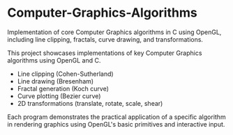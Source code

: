 # Computer-Graphics-Algorithms
Implementation of core Computer Graphics algorithms in C using OpenGL, including line clipping, fractals, curve drawing, and transformations. 

This project showcases implementations of key Computer Graphics algorithms using OpenGL and C.

- Line clipping (Cohen-Sutherland)
- Line drawing (Bresenham)
- Fractal generation (Koch curve)
- Curve plotting (Bezier curve)
- 2D transformations (translate, rotate, scale, shear)
  

Each program demonstrates the practical application of a specific algorithm in rendering graphics using OpenGL's basic primitives and interactive input.

